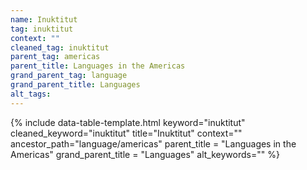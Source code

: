 ```yaml
---
name: Inuktitut
tag: inuktitut
context: ""
cleaned_tag: inuktitut
parent_tag: americas
parent_title: Languages in the Americas
grand_parent_tag: language
grand_parent_title: Languages
alt_tags: 
---
```


{% include data-table-template.html 
  keyword="inuktitut" 
  cleaned_keyword="inuktitut" 
  title="Inuktitut"
  context=""
  ancestor_path="language/americas" 
  parent_title = "Languages in the Americas"
  grand_parent_title = "Languages"
  alt_keywords=""
%}

